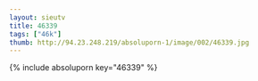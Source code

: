 ```yaml
--- 
layout: sieutv
title: 46339
tags: ["46k"]
thumb: http://94.23.248.219/absoluporn-1/image/002/46339.jpg
---
```

{% include absoluporn key="46339" %} 

